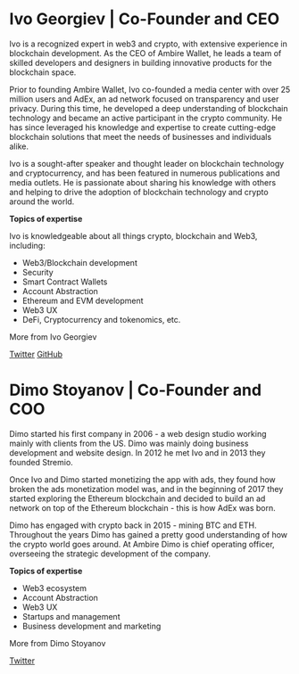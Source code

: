 # Ivo Georgiev | Co-Founder and CEO

Ivo is a recognized expert in web3 and crypto, with extensive experience in blockchain development. As the CEO of Ambire Wallet, he leads a team of skilled developers and designers in building innovative products for the blockchain space.

Prior to founding Ambire Wallet, Ivo co-founded a media center with over 25 million users and AdEx, an ad network focused on transparency and user privacy. During this time, he developed a deep understanding of blockchain technology and became an active participant in the crypto community. He has since leveraged his knowledge and expertise to create cutting-edge blockchain solutions that meet the needs of businesses and individuals alike.

Ivo is a sought-after speaker and thought leader on blockchain technology and cryptocurrency, and has been featured in numerous publications and media outlets. He is passionate about sharing his knowledge with others and helping to drive the adoption of blockchain technology and crypto around the world.

**Topics of expertise**

Ivo is knowledgeable about all things crypto, blockchain and Web3, including:

- Web3/Blockchain development
- Security
- Smart Contract Wallets
- Account Abstraction
- Ethereum and EVM development
- Web3 UX
- DeFi, Cryptocurrency and tokenomics, etc.

More from Ivo Georgiev

[Twitter](https://twitter.com/ivshti)
[GitHub](http://github.com/ivshti/?ref=blog.ambire.com)

# Dimo Stoyanov | Co-Founder and COO

Dimo started his first company in 2006 - a web design studio working mainly with clients from the US. Dimo was mainly doing business development and website design. In 2012 he met Ivo and in 2013 they founded Stremio.

Once Ivo and Dimo started monetizing the app with ads, they found how broken the ads monetization model was, and in the beginning of 2017 they started exploring the Ethereum blockchain and decided to build an ad network on top of the Ethereum blockchain - this is how AdEx was born.

Dimo has engaged with crypto back in 2015 - mining BTC and ETH. Throughout the years Dimo has gained a pretty good understanding of how the crypto world goes around. At Ambire Dimo is chief operating officer, overseeing the strategic development of the company. 

**Topics of expertise**


- Web3 ecosystem
- Account Abstraction
- Web3 UX
- Startups and management
- Business development and marketing

More from Dimo Stoyanov

[Twitter](https://twitter.com/_DimoStoyanov)

